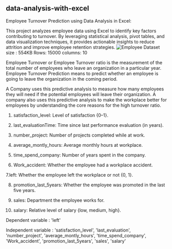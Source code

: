 ## data-analysis-with-excel
Employee Turnover Prediction using Data Analysis in Excel:

This project analyzes employee data using Excel to identify key factors contributing to turnover. By leveraging statistical analysis, pivot tables, and data visualization techniques, it provides actionable insights to reduce attrition and improve employee retention strategies.
![Employee](https://github.com/user-attachments/assets/8310f621-65de-4b96-8d11-4884623102eb)
Dataset size : 554KB Rows: 15000 columns: 10

Employee Turnover or Employee Turnover ratio is the measurement of the total number of employees who leave an organization in a particular year. Employee Turnover Prediction means to predict whether an employee is going to leave the organization in the coming period.

A Company uses this predictive analysis to measure how many employees they will need if the potential employees will leave their organization. A company also uses this predictive analysis to make the workplace better for employees by understanding the core reasons for the high turnover ratio.

1. satisfaction_level: Level of satisfaction {0–1}.

2. last_evaluationTime: Time since last performance evaluation (in years).

3. number_project: Number of projects completed while at work.

4. average_montly_hours: Average monthly hours at workplace.

5. time_spend_company: Number of years spent in the company.

6. Work_accident: Whether the employee had a workplace accident.

7.left: Whether the employee left the workplace or not {0, 1}.

8. promotion_last_5years: Whether the employee was promoted in the last five years.

9. sales: Department the employee works for.

10. salary: Relative level of salary {low, medium, high}.

Dependent variable : 'left'

Independent variable : 'satisfaction_level', 'last_evaluation', 'number_project', 'average_montly_hours', 'time_spend_company', 'Work_accident', 'promotion_last_5years', 'sales', 'salary'
